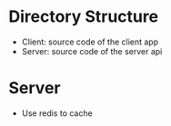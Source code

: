 # Directory Structure

- Client: source code of the client app
- Server: source code of the server api


# Server

- Use redis to cache